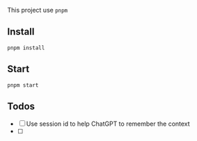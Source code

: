 This project use `pnpm`

## Install

```
pnpm install
```

## Start

```
pnpm start
```

## Todos

- [ ] Use session id to help ChatGPT to remember the context
- [ ] 